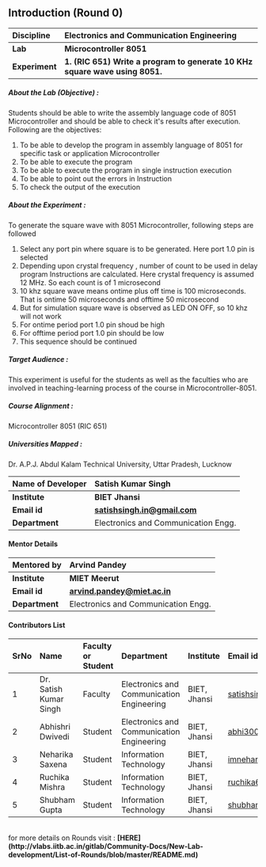 ## Introduction (Round 0)

<b>Discipline | <b>Electronics and Communication Engineering
:--|:--|
<b> Lab | <b>Microcontroller 8051
<b> Experiment|     <b> 1. (RIC 651) Write a program to generate 10 KHz square wave using 8051.

<h5> About the Lab (Objective) : </h5>

Students should be able to write the assembly language code of 8051 Microcontroller and should be able to check it's results after execution. Following are the objectives:
1. To be able to develop the program in assembly language of 8051 for specific task or application Microcontroller
2. To be able to execute the program
3. To be able to execute the program in single instruction execution
4. To be able to point out the errors in Instruction
5. To check the output of the execution

<h5> About the Experiment : </h5>

To generate the square wave with 8051 Microcontroller, following steps are followed
1. Select any port pin where square is to be generated. Here port 1.0 pin is selected
2. Depending upon crystal frequency , number of count to be used in delay program Instructions are calculated. Here crystal frequency is assumed 12 MHz. So each count is of 1 microsecond
3. 10 khz square wave means ontime plus off time is 100 microseconds. That is ontime 50 microseconds and offtime 50 microsecond
4. But for simulation square wave is observed as LED ON OFF, so 10 khz will not work
5. For ontime period port 1.0 pin shoud be high
6. For offtime period port 1.0 pin should be low
7. This sequence should be continued

<h5> Target Audience : </h5>

This experiment is useful for the students as well as the faculties who are involved in teaching-learning process of the course in Microcontroller-8051.

<h5> Course Alignment : </h5>

Microcontroller 8051 (RIC 651)

<h5> Universities Mapped : </h5>

Dr. A.P.J. Abdul Kalam Technical University, Uttar Pradesh, Lucknow

<b>Name of Developer | <b> Satish Kumar Singh
:--|:--|
<b> Institute | <b> BIET Jhansi
<b> Email id|     <b> satishsingh.in@gmail.com
<b> Department | Electronics and Communication Engg.

#### Mentor Details

<b>Mentored by | <b> Arvind Pandey
:--|:--|
<b> Institute | <b> MIET Meerut
<b> Email id|     <b> arvind.pandey@miet.ac.in
<b> Department | Electronics and Communication Engg.

#### Contributors List

SrNo | Name | Faculty or Student | Department| Institute | Email id
:--|:--|:--|:--|:--|:--|
1 | Dr. Satish Kumar Singh | Faculty | Electronics and Communication Engineering | BIET, Jhansi | satishsingh.in@gmail.com
2 | Abhishri Dwivedi | Student | Electronics and Communication Engineering | BIET, Jhansi | abhi300699@gmail.com
3 | Neharika Saxena | Student | Information Technology | BIET, Jhansi | imneharika11@gmail.com
4 | Ruchika Mishra | Student | Information Technology | BIET, Jhansi | ruchika6254@gmail.com
5 | Shubham Gupta | Student | Information Technology | BIET, Jhansi | shubham1908gupta@gmail.com


<br>
for more details on Rounds visit : <b> [HERE](http://vlabs.iitb.ac.in/gitlab/Community-Docs/New-Lab-development/List-of-Rounds/blob/master/README.md) </b>
